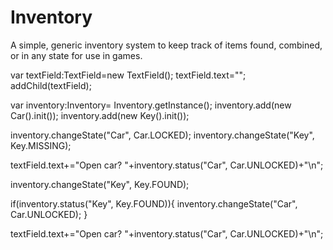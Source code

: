 Inventory
=========

A simple, generic inventory system to keep track of items found, combined, or in any state for use in games.

var textField:TextField=new TextField();
textField.text="";
addChild(textField);

var inventory:Inventory= Inventory.getInstance();
inventory.add(new Car().init());
inventory.add(new Key().init());

inventory.changeState("Car", Car.LOCKED);
inventory.changeState("Key", Key.MISSING);

textField.text+="Open car? "+inventory.status("Car", Car.UNLOCKED)+"\n";

inventory.changeState("Key", Key.FOUND);

if(inventory.status("Key", Key.FOUND)){
  inventory.changeState("Car", Car.UNLOCKED);
}

textField.text+="Open car? "+inventory.status("Car", Car.UNLOCKED)+"\n";
